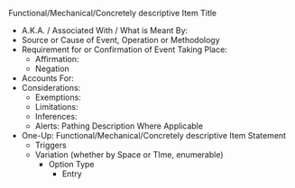 Functional/Mechanical/Concretely descriptive Item Title
  - A.K.A. / Associated With / What is Meant By:
  - Source or Cause of Event, Operation or Methodology
  - Requirement for or Confirmation of Event Taking Place:
    - Affirmation:
    - Negation
  - Accounts For:
  - Considerations: 
    - Exemptions:  
    - Limitations: 
    - Inferences: 
    - Alerts:
Pathing Description Where Applicable
- One-Up: Functional/Mechanical/Concretely descriptive Item Statement
  - Triggers
  - Variation (whether by Space or TIme, enumerable)
    - Option Type
      - Entry

